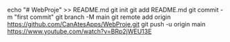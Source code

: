 echo "# WebProje" >> README.md
git init
git add README.md
git commit -m "first commit"
git branch -M main
git remote add origin https://github.com/CanAtesApps/WebProje.git
git push -u origin main
https://www.youtube.com/watch?v=BRp2jWEU13E
